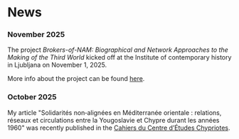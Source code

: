 # News

### November 2025

The project *Brokers-of-NAM: Biographical and Network Approaches to the Making of the Third World* kicked off at the Institute of contemporary history in Ljubljana on November 1, 2025.

More info about the project can be found [here](https://cordis.europa.eu/project/id/101220974).

### October 2025

My article "Solidarités non‑alignées en Méditerranée orientale : relations, réseaux et circulations entre la Yougoslavie et Chypre durant les années 1960" was recently published in the [Cahiers du Centre d’Études Chypriotes](https://journals.openedition.org/cchyp/2143).
